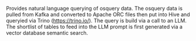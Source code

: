 Provides natural language querying of osquery data. The osquery data is pulled from Kafka and converted to Apache ORC files then put into Hive and queryied via Trino (https://trino.io/). The query is build via a call to an LLM. The shortlist of tables to feed into the LLM prompt is first generated via a vector database semantic search.

